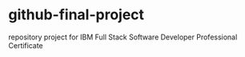 # github-final-project
repository project for IBM Full Stack Software Developer Professional Certificate
